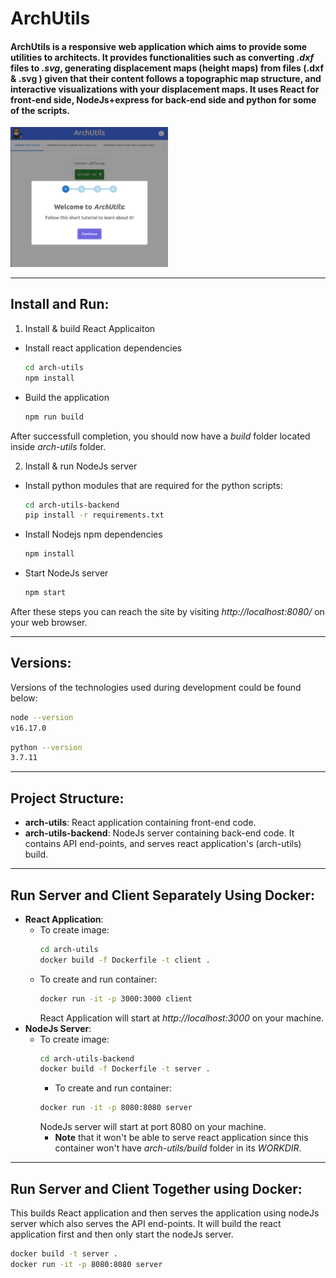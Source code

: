 # ArchUtils

#### ArchUtils is a responsive web application which aims to provide some utilities to architects. It provides functionalities such as converting _.dxf_ files to _.svg_, generating displacement maps (height maps) from files (.dxf & .svg ) given that their content follows a topographic map structure, and interactive visualizations with your displacement maps. It uses React for front-end side, NodeJs+express for back-end side and python for some of the scripts.

<img src="./readme resources/app screenshot.png" width="50%"/>

---

## Install and Run:

1. Install & build React Applicaiton

- Install react application dependencies

  ```bash
  cd arch-utils
  npm install
  ```

- Build the application
  ```bash
  npm run build
  ```

After successfull completion, you should now have a _build_ folder located inside _arch-utils_ folder.

2. Install & run NodeJs server

- Install python modules that are required for the python scripts:
  ```bash
  cd arch-utils-backend
  pip install -r requirements.txt
  ```
- Install Nodejs npm dependencies
  ```bash
  npm install
  ```
- Start NodeJs server
  ```bash
  npm start
  ```

After these steps you can reach the site by visiting _http://localhost:8080/_ on your web browser.

---

## Versions:

Versions of the technologies used during development could be found below:

```bash
node --version
v16.17.0
```

```bash
python --version
3.7.11
```

---

## Project Structure:

- **arch-utils**:
  React application containing front-end code.
- **arch-utils-backend**:
  NodeJs server containing back-end code. It contains API end-points, and serves react application's (arch-utils) build.

---

## Run Server and Client Separately Using Docker:

- **React Application**:
  - To create image:
    ```bash
    cd arch-utils
    docker build -f Dockerfile -t client .
    ```
  - To create and run container:
    ```bash
    docker run -it -p 3000:3000 client
    ```
    React Application will start at _http://localhost:3000_ on your machine.
- **NodeJs Server**:
  - To create image:
    ```bash
    cd arch-utils-backend
    docker build -f Dockerfile -t server .
    ```
    - To create and run container:
    ```bash
    docker run -it -p 8080:8080 server
    ```
    NodeJs server will start at port 8080 on your machine.
    - **Note** that it won't be able to serve react application since this container won't have _arch-utils/build_ folder in its _WORKDIR_.

---

## Run Server and Client Together using Docker:

This builds React application and then serves the application using nodeJs server which also serves the API end-points. It will build the react application first and then only start the nodeJs server.

```bash
docker build -t server .
docker run -it -p 8080:8080 server
```
